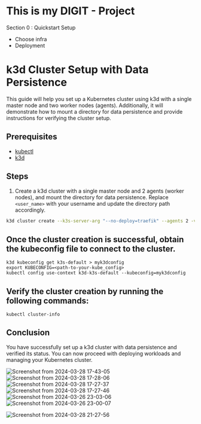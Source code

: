 # This is my DIGIT - Project
Section 0 : Quickstart Setup 
  * Choose infra
  * Deployment 
# k3d Cluster Setup with Data Persistence

This guide will help you set up a Kubernetes cluster using k3d with a single master node and two worker nodes (agents). Additionally, it will demonstrate how to mount a directory for data persistence and provide instructions for verifying the cluster setup.

## Prerequisites
- [kubectl](https://kubernetes.io/docs/tasks/tools/install-kubectl/)
- [k3d](https://k3d.io/#installation)

## Steps

1. Create a k3d cluster with a single master node and 2 agents (worker nodes), and mount the directory for data persistence. Replace `<user_name>` with your username and update the directory path accordingly.

```bash
k3d cluster create --k3s-server-arg "--no-deploy=traefik" --agents 2 -v "/home/<user_name>/kube:/kube@agent[0,1]" -v "/home/<user_name>/kube:/kube@server[0]" --port "80:80@loadbalancer"
```

## Once the cluster creation is successful, obtain the kubeconfig file to connect to the cluster.
```
k3d kubeconfig get k3s-default > myk3dconfig
export KUBECONFIG=<path-to-your-kube_config>
kubectl config use-context k3d-k3s-default --kubeconfig=myk3dconfig
 ```
## Verify the cluster creation by running the following commands:

```
kubectl cluster-info
```



## Conclusion
You have successfully set up a k3d cluster with data persistence and verified its status. You can now proceed with deploying workloads and managing your Kubernetes cluster.

![Screenshot from 2024-03-28 17-43-05](https://github.com/BarryByte/DIGIT-DevOps/assets/145528099/a5dac03b-2b1d-4f61-8fe7-6018712f1e07)
![Screenshot from 2024-03-28 17-28-06](https://github.com/BarryByte/DIGIT-DevOps/assets/145528099/138a0f57-1468-4ea5-99b1-330a26a3bcd4)
![Screenshot from 2024-03-28 17-27-37](https://github.com/BarryByte/DIGIT-DevOps/assets/145528099/5d3d0e8c-bb76-4745-a23e-2096f36834ff)
![Screenshot from 2024-03-28 17-27-46](https://github.com/BarryByte/DIGIT-DevOps/assets/145528099/f891afaf-3fe0-43e8-b435-9452f7b7ce0d)
![Screenshot from 2024-03-26 23-03-06](https://github.com/BarryByte/DIGIT-DevOps/assets/145528099/6f256815-f4e6-4ef0-899d-ebd7b23ac461)
![Screenshot from 2024-03-26 23-00-07](https://github.com/BarryByte/DIGIT-DevOps/assets/145528099/a68e1773-e053-4982-b458-6d3c0c2df635)

![Screenshot from 2024-03-28 21-27-56](https://github.com/BarryByte/DIGIT-DevOps/assets/145528099/949e1ab6-c1d1-4e4f-9f9c-06493276e0da)





